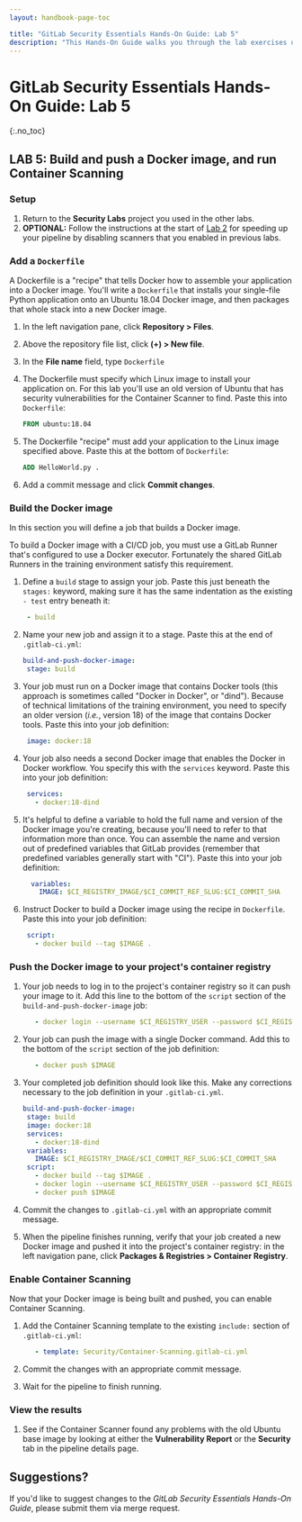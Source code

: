 ```yaml
---
layout: handbook-page-toc

title: "GitLab Security Essentials Hands-On Guide: Lab 5"
description: "This Hands-On Guide walks you through the lab exercises used in the GitLab Security Essentials course."
---
```

# GitLab Security Essentials Hands-On Guide: Lab 5
{:.no_toc}

## LAB 5: Build and push a Docker image, and run Container Scanning

### Setup

1. Return to the **Security Labs** project you used in the other labs.
1. **OPTIONAL:** Follow the instructions at the start of [Lab 2](secessentialshandson2.html) for speeding up your pipeline by disabling scanners that you enabled in previous labs.


### Add a `Dockerfile`

A Dockerfile is a "recipe" that tells Docker how to assemble your application into a Docker image. You'll write a `Dockerfile` that installs your single-file Python application onto an Ubuntu 18.04 Docker image, and then packages that whole stack into a new Docker image.

1. In the left navigation pane, click **Repository > Files**.
1. Above the repository file list, click **(+) > New file**.
1. In the **File name** field, type `Dockerfile`
1. The Dockerfile must specify which Linux image to install your application on. For this lab you'll use an old version of Ubuntu that has security vulnerabilities for the Container Scanner to find. Paste this into `Dockerfile`:
   
    ```dockerfile
   FROM ubuntu:18.04
    ```
   
1. The Dockerfile "recipe" must add your application to the Linux image specified above. Paste this at the bottom of `Dockerfile`:

    ```dockerfile
   ADD HelloWorld.py .
    ```

1. Add a commit message and click **Commit changes**. 


### Build the Docker image

In this section you will define a job that builds a Docker image. 

To build a Docker image with a CI/CD job, you must use a GitLab Runner that's configured to use a Docker executor. Fortunately the shared GitLab Runners in the training environment satisfy this requirement.

1. Define a `build` stage to assign your job. Paste this just beneath the `stages:` keyword, making sure it has the same indentation as the existing `- test` entry beneath it:

    ```yml 
     - build
    ```

1. Name your new job and assign it to a stage. Paste this at the end of `.gitlab-ci.yml`:

    ```yml
   build-and-push-docker-image:
     stage: build
    ```
  
1. Your job must run on a Docker image that contains Docker tools (this approach is sometimes called "Docker in Docker", or "dind"). Because of technical limitations of the training environment, you need to specify an older version (_i.e._, version 18) of the image that contains Docker tools. Paste this into your job definition:

    ```yml
     image: docker:18
    ```

1. Your job also needs a second Docker image that enables the Docker in Docker workflow. You specify this with the `services` keyword. Paste this into your job definition:
  
    ```yml
     services:
       - docker:18-dind
    ```
   
1. It's helpful to define a variable to hold the full name and version of the Docker image you're creating, because you'll need to refer to that information more than once. You can assemble the name and version out of predefined variables that GitLab provides (remember that predefined variables generally start with "CI"). Paste this into your job definition:

    ```yml
      variables:
        IMAGE: $CI_REGISTRY_IMAGE/$CI_COMMIT_REF_SLUG:$CI_COMMIT_SHA
    ```
   
1. Instruct Docker to build a Docker image using the recipe in `Dockerfile`. Paste this into your job definition:
   
    ```yml
     script:
       - docker build --tag $IMAGE .
    ```
   

### Push the Docker image to your project's container registry

1. Your job needs to log in to the project's container registry so it can push your image to it. Add this line to the bottom of the `script` section of the `build-and-push-docker-image` job:

    ```yml
       - docker login --username $CI_REGISTRY_USER --password $CI_REGISTRY_PASSWORD $CI_REGISTRY
    ```
   
1. Your job can push the image with a single Docker command. Add this to the bottom of the `script` section of the job definition:
    ```yml
       - docker push $IMAGE
    ```
   
1. Your completed job definition should look like this. Make any corrections necessary to the job definition in your `.gitlab-ci.yml`.

    ```yml
   build-and-push-docker-image:
     stage: build
     image: docker:18
     services:
       - docker:18-dind
     variables:
       IMAGE: $CI_REGISTRY_IMAGE/$CI_COMMIT_REF_SLUG:$CI_COMMIT_SHA
     script:
       - docker build --tag $IMAGE .
       - docker login --username $CI_REGISTRY_USER --password $CI_REGISTRY_PASSWORD $CI_REGISTRY
       - docker push $IMAGE
    ```

1. Commit the changes to `.gitlab-ci.yml` with an appropriate commit message.
 
1. When the pipeline finishes running, verify that your job created a new Docker image and pushed it into the project's container registry: in the left navigation pane, click **Packages & Registries > Container Registry**.


### Enable Container Scanning

Now that your Docker image is being built and pushed, you can enable Container Scanning.

1. Add the Container Scanning template to the existing `include:` section of `.gitlab-ci.yml`:
   
    ```yml
       - template: Security/Container-Scanning.gitlab-ci.yml
    ```
   
1. Commit the changes with an appropriate commit message.
1. Wait for the pipeline to finish running.


### View the results

1. See if the Container Scanner found any problems with the old Ubuntu base image by looking at either the **Vulnerability Report** or the **Security** tab in the pipeline details page.


## Suggestions?

If you'd like to suggest changes to the *GitLab Security Essentials Hands-On Guide*, please submit them via merge request.
